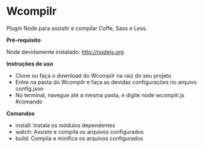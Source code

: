 **Wcompilr**
===========

Plugin Node para assistir e compilar Coffe, Sass e Less.


**Pré-requisito**

Node devidamente instalado: http://nodejs.org

**Instruções de uso**

- Clone ou faça o download do Wcompilr na raiz do seu projeto
- Entre na pasta do Wcompilr e faça as devidas configurações no arquivo config.json
- No terminal, navegue até a mesma pasta, e digite node wcompilr.js #comando

**Comandos**

- install: Instala os módulos dependentes
- watch: Assiste e compila os arquivos configurados
- build: Compila e minifica os arquivos configurados